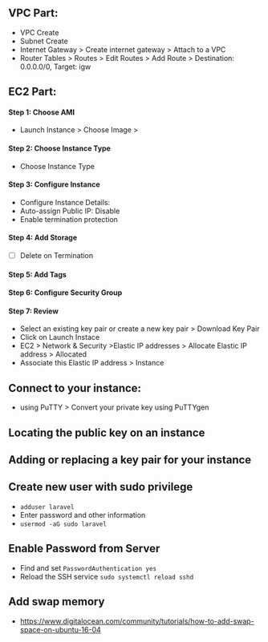 ## VPC Part:
- VPC Create
- Subnet Create
- Internet Gateway > Create internet gateway > Attach to a VPC
- Router Tables > Routes > Edit Routes > Add Route > Destination: 0.0.0.0/0, Target: igw


## EC2 Part:
#### Step 1: Choose AMI
- Launch Instance > Choose Image >

#### Step 2: Choose Instance Type
- Choose Instance Type

#### Step 3: Configure Instance
- Configure Instance Details:
- Auto-assign Public IP: Disable
- Enable termination protection

#### Step 4: Add Storage
- [ ] Delete on Termination

#### Step 5: Add Tags

#### Step 6: Configure Security Group

#### Step 7: Review
- Select an existing key pair or create a new key pair > Download Key Pair
- Click on Launch Instace
- EC2 > Network & Security >Elastic IP addresses > Allocate Elastic IP address > Allocated
- Associate this Elastic IP address > Instance

## Connect to your instance:
- using PuTTY > Convert your private key using PuTTYgen


## Locating the public key on an instance


## Adding or replacing a key pair for your instance


## Create new user with sudo privilege
- `adduser laravel`
- Enter password and other information
- `usermod -aG sudo laravel`

## Enable Password from Server
- Find and set `PasswordAuthentication yes`
- Reload the SSH service `sudo systemctl reload sshd`

## Add swap memory
* https://www.digitalocean.com/community/tutorials/how-to-add-swap-space-on-ubuntu-16-04
